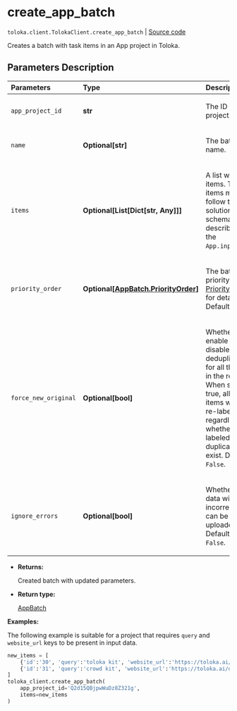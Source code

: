 # create_app_batch
`toloka.client.TolokaClient.create_app_batch` | [Source code](https://github.com/Toloka/toloka-kit/blob/v1.2.3/src/client/__init__.py#L4290)

Creates a batch with task items in an App project in Toloka.

## Parameters Description

| Parameters | Type | Description |
| :----------| :----| :-----------|
`app_project_id`|**str**|<p>The ID of the project.</p>
`name`|**Optional\[str\]**|<p>The batch name.</p>
`items`|**Optional\[List\[Dict\[str, Any\]\]\]**|<p>A list with task items. The items must follow the solution schema described in the `App.input_spec`.</p>
`priority_order`|**Optional\[[AppBatch.PriorityOrder](toloka.client.app.AppBatch.PriorityOrder.md)\]**|<p>The batch priority. See [PriorityOrder](toloka.client.app.AppBatch.PriorityOrder.md) for details. Default is `FIVE`.</p>
`force_new_original`|**Optional\[bool\]**|<p>Whether to enable or disable the deduplication for all the items in the request. When set to true, all the items will be re-labeled regardless of whether pre-labeled duplicates exist. Default is `False`.</p>
`ignore_errors`|**Optional\[bool\]**|<p>Whether the data with incorrect items can be uploaded. Default is `False`.</p>

* **Returns:**

  Created batch with updated parameters.

* **Return type:**

  [AppBatch](toloka.client.app.AppBatch.md)

**Examples:**

The following example is suitable for a project
that requires `query` and `website_url` keys to be present in input data.

```python
new_items = [
    {'id':'30', 'query':'toloka kit', 'website_url':'https://toloka.ai/docs/toloka-kit'},
    {'id':'31', 'query':'crowd kit', 'website_url':'https://toloka.ai/docs/crowd-kit'}
]
toloka_client.create_app_batch(
    app_project_id='Q2d15QBjpwWuDz8Z321g',
    items=new_items
)
```
